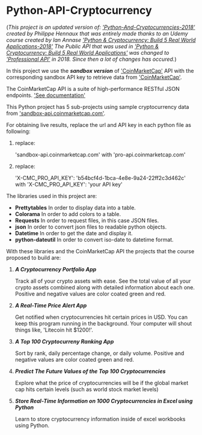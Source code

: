 # Python-API-Cryptocurrency

(*This project is an updated version of: ['Python-And-Cryptocurrencies-2018'](https://github.com/phennaux/Python-and-cryptocurrencies) created by Philippe Hennaux that was entirely made thanks to an Udemy course created by Ian Annase ['Python & Cryptocurrency: Build 5 Real World Applications-2018'](https://www.udemy.com/coinmarketcap/) The Public API that was used in ['Python & Cryptocurrency: Build 5 Real World Applications'](https://www.udemy.com/coinmarketcap/) was changed to ['Professional API'](https://coinmarketcap.com/api/) in 2018. Since then a lot of changes has occured.*)


In this project we use the __*sandbox version*__  of ['CoinMarketCap'](https://coinmarketcap.com) API with the corresponding sandbox API key to retrieve data from ['CoinMarketCap'](https://coinmarketcap.com).

The CoinMarketCap API is a suite of high-performance RESTful JSON endpoints. ['See documentation'](https://coinmarketcap.com/api/documentation/v1/#)

This Python project has 5 sub-projects using sample cryptocurrency data from ['sandbox-api.coinmarketcap.com'](https://sandbox-api.coinmarketcap.com).


For obtaining live results, replace the url and API key in each python file as following:

1. replace:

    'sandbox-api.coinmarketcap.com' 
    with 
    'pro-api.coinmarketcap.com'

2. replace: 

    'X-CMC_PRO_API_KEY': 'b54bcf4d-1bca-4e8e-9a24-22ff2c3d462c' 
    with
    'X-CMC_PRO_API_KEY': 'your API key'


The libraries used in this project are:

- **Prettytables** In order to display data into a table.
- **Colorama** In order to add colors to a table.
- **Requests** In order to request files, in this case JSON files.
- **json** In order to convert json files to readable python objects.
- **Datetime** In order to get the date and display it.
- **python-dateutil** In order to convert iso-date to datetime format.

With these libraries and the CoinMarketCap API the projects that the course proposed to build are:

1. ***A Cryptocurrency Portfolio App***

    Track all of your crypto assets with ease. See the total value of all your crypto assets combined along with detailed information about each one. Positive and negative values are color coated green and red.

2. ***A Real-Time Price Alert App***

    Get notified when cryptocurrencies hit certain prices in USD. You can keep this program running in the background. Your computer will shout things like, 'Litecoin hit $1200!'.

3. ***A Top 100 Cryptocurreny Ranking App***

    Sort by rank, daily percentage change, or daily volume. Positive and negative values are color coated green and red.

4. ***Predict The Future Values of the Top 100 Cryptocurrencies***

    Explore what the price of cryptocurrencies will be if the global market cap hits certain levels (such as world stock market levels)

5. ***Store Real-Time Information on 1000 Cryptocurrencies in Excel using Python***

    Learn to store cryptocurrency information inside of excel workbooks using Python.
